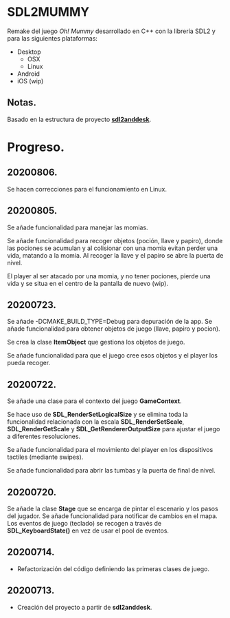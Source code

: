 # SDL2MUMMY
Remake del juego *Oh! Mummy* desarrollado en C++ con la librería SDL2 y para las siguientes plataformas:
* Desktop  
    * OSX
    * Linux
* Android
* iOS (wip)

## Notas.
Basado en la estructura de proyecto [**sdl2anddesk**](https://github.com/programatta/sdl2anddesk.git).

# Progreso.
## 20200806.
Se hacen correcciones para el funcionamiento en Linux.

## 20200805.
Se añade funcionalidad para manejar las momias.

Se añade funcionalidad para recoger objetos (poción, llave y papiro), donde las pociones se acumulan y al colisionar con una momia evitan perder una vida, matando a la momia.
Al recoger la llave y el papiro se abre la puerta de nivel.

El player al ser atacado por una momia, y no tener pociones, pierde una vida y se situa en el centro de la pantalla de nuevo (wip).

## 20200723.
Se añade -DCMAKE_BUILD_TYPE=Debug para depuración de la app.
Se añade funcionalidad para obtener objetos de juego (llave, papiro y pocion).

Se crea la clase **ItemObject** que gestiona los objetos de juego.

Se añade funcionalidad para que el juego cree esos objetos y el player los pueda recoger.


## 20200722.
Se añade una clase para el contexto del juego **GameContext**.

Se hace uso de **SDL_RenderSetLogicalSize** y se elimina toda la funcionalidad relacionada con la escala **SDL_RenderSetScale**, **SDL_RenderGetScale** y **SDL_GetRendererOutputSize** para ajustar el juego a diferentes resoluciones.

Se añade funcionalidad para el movimiento del player en los dispositivos tactiles (mediante swipes).

Se añade funcionalidad para abrir las tumbas y la puerta de final de nivel.

## 20200720.
Se añade la clase **Stage** que se encarga de pintar el escenario y los pasos del jugador.
Se añade funcionalidad para notificar de cambios en el mapa.
Los eventos de juego (teclado) se recogen a través de **SDL_KeyboardState()** en vez de usar el pool de eventos.

## 20200714.
* Refactorización del código definiendo las primeras clases de juego. 

## 20200713.
* Creación del proyecto a partir de **sdl2anddesk**.
